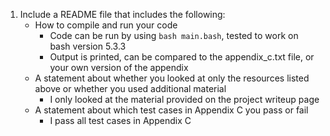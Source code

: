 1. Include a README file that includes the following:
    - How to compile and run your code
      - Code can be run by using `bash main.bash`, tested to work on bash version 5.3.3
      - Output is printed, can be compared to the appendix_c.txt file, or your own version of the appendix
    - A statement about whether you looked at only the resources listed above or whether you used additional material
      - I only looked at the material provided on the project writeup page
    - A statement about which test cases in Appendix C you pass or fail
      - I pass all test cases in Appendix C
